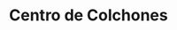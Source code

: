 ---
title: "Centro de Colchones"
url: /quito/centro-de-colchones-avenida-cristobal-colon/
shop: Betten
---
